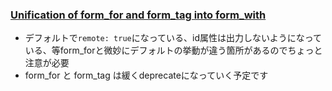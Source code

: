 ### [Unification of form_for and form_tag into form_with](https://github.com/rails/rails/pull/26976)

* デフォルトで`remote: true`になっている、id属性は出力しないようになっている、等form_forと微妙にデフォルトの挙動が違う箇所があるのでちょっと注意が必要
* form_for と form_tag は緩くdeprecateになっていく予定です
